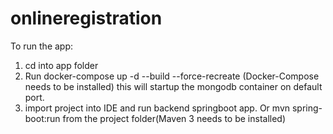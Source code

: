 # onlineregistration
To run the app:
1. cd into app folder 
2. Run docker-compose up -d --build --force-recreate (Docker-Compose needs to be installed) this will startup the mongodb container on default port.
3. import project into IDE and run backend springboot app. Or mvn spring-boot:run from the project folder(Maven 3 needs to be installed)

